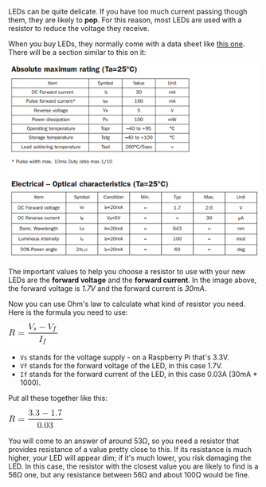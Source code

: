 LEDs can be quite delicate. If you have too much current passing though them, they are likely to **pop**. For this reason, most LEDs are used with a resistor to reduce the voltage they receive.

When you buy LEDs, they normally come with a data sheet like [this one](https://www.rapidonline.com/pdf/55-1792.pdf). There will be a section similar to this on it:

![led spec](images/datasheet.png)

The important values to help you choose a resistor to use with your new LEDs are the **forward voltage** and the **forward current**. In the image above, the forward voltage is _1.7V_ and the forward current is _30mA_.

Now you can use Ohm's law to calculate what kind of resistor you need. Here is the formula you need to use:

![formula](images/formula.gif)

- `Vs` stands for the voltage supply - on a Raspberry Pi that's 3.3V.
- `Vf` stands for the forward voltage of the LED, in this case 1.7V.
- `If` stands for the forward current of the LED, in this case 0.03A (30mA * 1000).

Put all these together like this:

![calculation](images/calc.gif)

You will come to an answer of around 53Ω, so you need a resistor that provides resistance of a value pretty close to this. If its resistance is much higher, your LED will appear dim; if it's much lower, you risk damaging the LED. In this case, the resistor with the closest value you are likely to find is a 56Ω one, but any resistance between 56Ω and about 100Ω would be fine.
